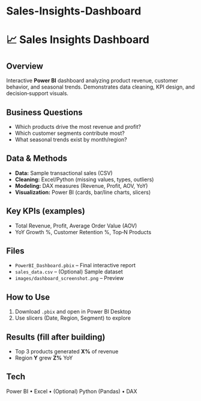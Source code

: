 # Sales-Insights-Dashboard
# 📈 Sales Insights Dashboard


## Overview
Interactive **Power BI** dashboard analyzing product revenue, customer behavior, and seasonal trends. Demonstrates data cleaning, KPI design, and decision‑support visuals.


## Business Questions
- Which products drive the most revenue and profit?
- Which customer segments contribute most?
- What seasonal trends exist by month/region?


## Data & Methods
- **Data:** Sample transactional sales (CSV)
- **Cleaning:** Excel/Python (missing values, types, outliers)
- **Modeling:** DAX measures (Revenue, Profit, AOV, YoY)
- **Visualization:** Power BI (cards, bar/line charts, slicers)


## Key KPIs (examples)
- Total Revenue, Profit, Average Order Value (AOV)
- YoY Growth %, Customer Retention %, Top‑N Products


## Files
- `PowerBI_Dashboard.pbix` – Final interactive report
- `sales_data.csv` – (Optional) Sample dataset
- `images/dashboard_screenshot.png` – Preview


## How to Use
1. Download `.pbix` and open in Power BI Desktop
2. Use slicers (Date, Region, Segment) to explore


## Results (fill after building)
- Top 3 products generated **X%** of revenue
- Region **Y** grew **Z%** YoY


## Tech
Power BI • Excel • (Optional) Python (Pandas) • DAX
